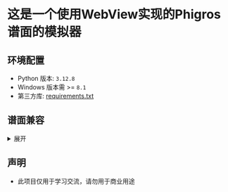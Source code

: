 # 这是一个使用WebView实现的Phigros谱面的模拟器

## 环境配置

- Python 版本: `3.12.8`
- Windows 版本需 >= `8.1`
- 第三方库: [requirements.txt](./src/requirements.txt)

## 谱面兼容

<details>
<summary>展开</summary>

- [x] phi
  - [x] formatVersion
    - [x] 1
    - [x] 3
    - [x] others
  - [x] offset
  - [x] judgeLineList
    - [x] bpm
    - [x] notesAbove
    - [x] notesBelow
    - [x] speedEvents
    - [x] judgeLineMoveEvents
    - [x] judgeLineRotateEvents
    - [x] judgeLineDisappearEvents
- [ ] rpe
  - [x] BPMList
  - [ ] META (无法获取info文件时读取)
    - [ ] RPEVersion (???, 有影响吗?)
    - [x] background
    - [x] charter
    - [x] composer
    - [ ] id
    - [x] level
    - [x] name
    - [x] offset
    - [x] song
  - [x] judgeLineGroup (谱面播放不使用)
  - [ ] judgeLineList
    - [x] Group (谱面播放不使用)
    - [x] Name (谱面播放不使用)
    - [x] Texture
    - [x] bpmfactor (?, 按照字母意思: bpm速率进行处理)
    - [x] father
    - [x] isCover
    - [x] eventLayers
      - [x] alphaEvents
      - [x] moveXEvents
      - [x] moveYEvents
      - [x] rotateEvents
      - [x] speedEvents
    - [ ] extended
      - [x] colorEvents
      - [ ] inclineEvents (???)
      - [x] scaleXEvents
      - [x] scaleYEvents
      - [ ] paintEvents (???)
      - [x] textEvents
    - [x] notes
      - [x] startTime
      - [x] endTime
      - [x] above
      - [x] alpha
      - [x] isFake
      - [x] positionX
      - [x] size
      - [ ] speed (???)
      - [x] type
      - [x] visibleTime
      - [x] yOffset (可能有bug)
    - [x] alphaControl (有bug)
    - [x] posControl (有bug)
    - [x] sizeControl (有bug)
    - [ ] skewControl
    - [x] yControl (有bug)
    - [x] zOrder
  - [x] multiLineString (谱面播放不使用)
  - [x] multiScale (谱面播放不使用)
- [x] pec
  - 读取转换为`rpe`格式
- 补充
  - [x] rpe格式中的事件
    - [x] bezier
    - [x] bezierPoints
    - [x] easingLeft
    - [x] easingRight
    - [x] easingType
    - [x] start
    - [x] end
    - [x] startTime
    - [x] endTime
    - [x] linkgroup (谱面播放不使用)

</details>

## 声明

- 此项目仅用于学习交流，请勿用于商业用途
